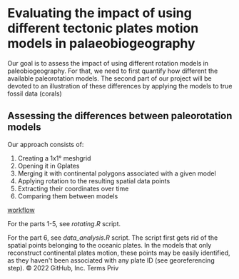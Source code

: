 # Evaluating the impact of using different tectonic plates motion models in palaeobiogeography

Our goal is to assess the impact of using different rotation models in paleobiogeography. For that, we need to first quantify how different the available paleorotation models. The second part of our project will be devoted to an illustration of these differences by applying the models to true fossil data (corals)

## Assessing the differences between paleorotation models

Our approach consists of:
<ol>
  <li> Creating a 1x1° meshgrid
  <li> Opening it in Gplates
  <li> Merging it with continental polygons associated with a given model
  <li> Applying rotation to the resulting spatial data points
  <li> Extracting their coordinates over time
  <li> Comparing them between models
</ol>

[workflow](workflow.pdf)
  
For the parts 1-5, see *rotating.R* script.

For the part 6, see *data_analysis.R* script. The script first gets rid of the spatial points belonging to the oceanic plates. In the models that only reconstruct continental plates motion, these points may be easily identified, as they haven't been associated with any plate ID (see georeferencing step).
© 2022 GitHub, Inc.
Terms
Priv
